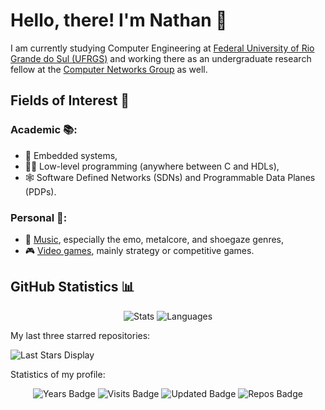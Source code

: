# Hello, there! I'm Nathan 👋

I am currently studying Computer Engineering at [Federal University of Rio Grande do Sul (UFRGS)](http://www.ufrgs.br/ufrgs/inicial) and working there as an undergraduate research fellow at the [Computer Networks Group](http://networks.inf.ufrgs.br/?fbclid=IwZXh0bgNhZW0CMTAAAR0mNlclb9TGQ_ZpfvlRPaIl3thQ_-r_8Nk_G6amGHs0hieMJMZMb-IqGrw_aem_Ab7qr0fjRkENtH2TXYXKeNbno-57r95n9lIeO6QUyV0JfyFkoOm-MrxbaratDbziTTBOC6Wj-U200N5El_8aLuQm) as well.

## Fields of Interest 🔎

### Academic 📚:

- 📱 Embedded systems,
- 👨‍💻 Low-level programming (anywhere between C and HDLs),
- 🕸️ Software Defined Networks (SDNs) and Programmable Data Planes (PDPs).

### Personal 🏡:

- 🎸 [Music](https://www.last.fm/pt/user/leprann), especially the emo, metalcore, and shoegaze genres,
- 🎮 [Video games](https://steamcommunity.com/id/fazomeupaudetrampolim/), mainly strategy or competitive games.

## GitHub Statistics 📊

<center>

![Stats](https://github-profile-summary-cards.vercel.app/api/cards/profile-details?username=naguimaraes&theme=dark) ![Languages](https://github-readme-stats.vercel.app/api/top-langs/?username=naguimaraes&theme=dark)

</center>

My last three starred repositories:

![Last Stars Display](https://badges.pufler.dev/last-stars/naguimaraes?count=3&padding=15&perRow=3)

Statistics of my profile:

<center>

![Years Badge](https://badges.pufler.dev/years/naguimaraes) ![Visits Badge](https://badges.pufler.dev/visits/naguimaraes/naguimaraes) ![Updated Badge](https://badges.pufler.dev/updated/naguimaraes/naguimaraes) ![Repos Badge](https://badges.pufler.dev/repos/naguimaraes)

</center>
